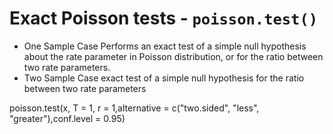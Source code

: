 
Exact Poisson tests - `poisson.test()`
======================

* One Sample Case Performs an exact test of a simple null hypothesis about the rate parameter in Poisson distribution, or for the ratio between two rate parameters.
* Two Sample Case exact test of a simple null hypothesis for the ratio between two rate parameters






poisson.test(x, T = 1, r = 1,alternative = c("two.sided", "less", "greater"),conf.level = 0.95)


